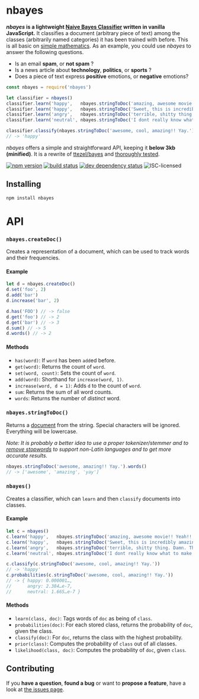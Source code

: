 # nbayes

***nbayes* is a lightweight [Naive Bayes Classifier](https://www.youtube.com/watch?v=DdYSMwEWbd4) written in vanilla JavaScript.** It classifies a document (arbitrary piece of text) among the classes (arbitrarily named categories) it has been trained with before. This is all basic on [simple mathematics](https://www.youtube.com/watch?v=DdYSMwEWbd4). As an example, you could use *nbayes* to answer the following questions.

- Is an email **spam**, or **not spam** ?
- Is a news article about **technology**, **politics**, or **sports** ?
- Does a piece of text express **positive** emotions, or **negative** emotions?

```javascript
const nbayes = require('nbayes')

let classifier = nbayes()
classifier.learn('happy',   nbayes.stringToDoc('amazing, awesome movie!! Yeah!! Oh boy.'))
classifier.learn('happy',   nbayes.stringToDoc('Sweet, this is incredibly amazing, perfect, great!!'))
classifier.learn('angry',   nbayes.stringToDoc('terrible, shitty thing. Damn. This Sucks!!'))
classifier.learn('neutral', nbayes.stringToDoc('I dont really know what to make of this.'))

classifier.classify(nbayes.stringToDoc('awesome, cool, amazing!! Yay.'))
// -> 'happy'
```

*nbayes* offers a simple and straightforward API, keeping it **below 3kb (minified)**. It is a rewrite of [ttezel/bayes](https://github.com/ttezel/bayes) and [thoroughly tested](test.coffee).

[![npm version](https://img.shields.io/npm/v/nbayes.svg)](https://www.npmjs.com/package/nbayes)
[![build status](https://img.shields.io/travis/derhuerst/nbayes.svg)](https://travis-ci.org/derhuerst/nbayes)
[![dev dependency status](https://img.shields.io/david/dev/derhuerst/nbayes.svg)](https://david-dm.org/derhuerst/nbayes#info=devDependencies)
![ISC-licensed](https://img.shields.io/github/license/derhuerst/nbayes.svg)


## Installing

```
npm install nbayes
```


# API


### `nbayes.createDoc()`

Creates a representation of a document, which can be used to track words and their frequencies.

#### Example

```js
let d = nbayes.createDoc()
d.set('foo', 2)
d.add('bar')
d.increase('bar', 2)

d.has('FOO') // -> false
d.get('foo') // -> 2
d.get('bar') // -> 3
d.sum() // -> 5
d.words() // -> 2
```

#### Methods

- `has(word)`: If `word` has been `add`ed before.
- `get(word)`: Returns the count of `word`.
- `set(word, count)`: Sets the count of `word`.
- `add(word)`: Shorthand for `increase(word, 1)`.
- `increase(word, d = 1)`: Adds `d` to the count of `word`.
- `sum`: Returns the sum of all word counts.
- `words`: Returns the number of *distinct* word.


### `nbayes.stringToDoc()`

Returns a [document](#nbayescreatedoc) from the string. Special characters will be ignored. Everything will be lowercase.

*Note: It is probably a better idea to use a proper tokenizer/stemmer and to [remove stopwords](https://github.com/fergiemcdowall/stopword) to support non-Latin languages and to get more accurate results.*

```js
nbayes.stringToDoc('awesome, amazing!! Yay.').words()
// -> ['awesome', 'amazing', 'yay']
```


### `nbayes()`

Creates a classifier, which can `learn` and then `classify` documents into classes.

#### Example

```js
let c = nbayes()
c.learn('happy',   nbayes.stringToDoc('amazing, awesome movie!! Yeah!! Oh boy.'))
c.learn('happy',   nbayes.stringToDoc('Sweet, this is incredibly amazing, perfect, great!!'))
c.learn('angry',   nbayes.stringToDoc('terrible, shitty thing. Damn. This Sucks!!'))
c.learn('neutral', nbayes.stringToDoc('I dont really know what to make of this.'))

c.classify(c.stringToDoc('awesome, cool, amazing!! Yay.'))
// -> 'happy'
c.probabilities(c.stringToDoc('awesome, cool, amazing!! Yay.'))
// -> { happy: 0.000001…,
//      angry: 2.384…e-7,
//      neutral: 1.665…e-7 }
```

#### Methods

- `learn(class, doc)`: Tags words of `doc` as being of `class`.
- `probabilities(doc)`: For each stored class, returns the probability of `doc`, given the class.
- `classify(doc)`: For `doc`, returns the class with the highest probability.
- `prior(class)`: Computes the probability of `class` out of all classes.
- `likelihood(class, doc)`: Computes the probability of `doc`, given `class`.



## Contributing

If you **have a question**, **found a bug** or want to **propose a feature**, have a look at [the issues page](https://github.com/derhuerst/nbayes/issues).
